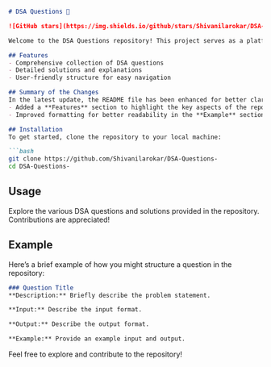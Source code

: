 ```markdown
# DSA Questions 🚀

![GitHub stars](https://img.shields.io/github/stars/Shivanilarokar/DSA-Questions-?style=social) ![Forks](https://img.shields.io/github/forks/Shivanilarokar/DSA-Questions-?style=social)

Welcome to the DSA Questions repository! This project serves as a platform for developers and learners to practice and enhance their skills in Data Structures and Algorithms (DSA). This repository is designed to help you improve your understanding of various data structures and algorithms through a collection of questions and solutions.

## Features
- Comprehensive collection of DSA questions
- Detailed solutions and explanations
- User-friendly structure for easy navigation

## Summary of the Changes
In the latest update, the README file has been enhanced for better clarity and presentation. The following changes have been made:
- Added a **Features** section to highlight the key aspects of the repository.
- Improved formatting for better readability in the **Example** section, including code snippets formatted in Markdown.

## Installation
To get started, clone the repository to your local machine:

```bash
git clone https://github.com/Shivanilarokar/DSA-Questions-
cd DSA-Questions-
```

## Usage
Explore the various DSA questions and solutions provided in the repository. Contributions are appreciated!

## Example
Here’s a brief example of how you might structure a question in the repository:
```markdown
### Question Title
**Description:** Briefly describe the problem statement.

**Input:** Describe the input format.

**Output:** Describe the output format.

**Example:** Provide an example input and output.
```

Feel free to explore and contribute to the repository!
```